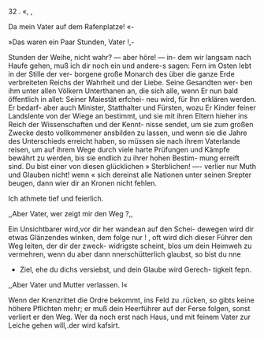 32 . «, ,

Da mein Vater auf dem Rafenplatze! «-

»Das waren ein Paar Stunden, Vater !,-

Stunden der Weihe, nicht wahr? — aber höre! — in-
dem wir langsam nach Haufe gehen, muß ich dir noch ein
und andere-s sagen: Fern im Osten lebt in der Stille der ver-
borgene große Monarch des über die ganze Erde verbreiteten
Reichs der Wahrheit und der Liebe. Seine Gesandten wer-
ben ihm unter allen Völkern Unterthanen an, die sich alle,
wenn Er nun bald öffentlich in allet: Seiner Maiestät erfchei-
neu wird, für Ihn erklären werden. Er bedarf- aber auch
Minister, Statthalter und Fürsten, wozu Er Kinder feiner
Landslente von der Wiege an bestimmt, und sie mit ihren
Eltern hieher ins Reich der Wissenschaften und der Kennt-
nisse sendet, um sie zum großen Zwecke desto vollkommener
ansbilden zu lassen, und wenn sie die Jahre des Unterschieds
erreicht haben, so müssen sie nach ihrem Vaterlande reisen,
um auf ihrem Wege durch viele harte Prüfungen und Kämpfe
bewährt zu werden, bis sie endlich zu ihrer hohen Bestim-
mung erreift sind. Du bist einer von diesen glücklichen
» Sterblichen! —- verlier nur Muth und Glauben nicht! wenn
« sich dereinst alle Nationen unter seinen Srepter beugen, dann
wier dir an Kronen nicht fehlen.

Ich athmete tief und feierlich.

,,Aber Vater, wer zeigt mir den Weg ?,,

Ein Unsichtbarer wird,vor dir her wandean auf den Schei-
dewegen wird dir etwas Glänzendes winken, dem folge nur ! ,
oft wird dich dieser Führer den Weg leiten, der dir der zweck-
widrigste scheint, blos um dein Heimweh zu vermehren,
wenn du aber dann nnerschütterlich glaubst, so bist du nne
- Ziel, ehe du dichs versiebst, und dein Glaube wird Gerech-
tigkeit fepn.

,,Aber Vater und Mutter verlassen. l«

Wenn der Krenzrittet die Ordre bekommt, ins Feld zu
.rücken, so gibts keine höhere Pflichten mehr; er muß dein
Heerführer auf der Ferse folgen, sonst verliert er den Weg.
Wer da noch erst nach Haus, und mit feinem Vater zur
Leiche gehen will,.der wird kafsirt.

